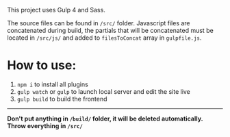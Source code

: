 This project uses Gulp 4 and Sass.

The source files can be found in `/src/` folder. Javascript files are concatenated during build, the partials that will be concatenated must be located in `/src/js/` and added to `filesToConcat` array in `gulpfile.js`.

# How to use:

1. `npm i` to install all plugins
2. `gulp watch` or `gulp` to launch local server and edit the site live
3. `gulp build` to build the frontend

---

**Don't put anything in `/build/` folder, it will be deleted automatically. Throw everything in `/src/`**
